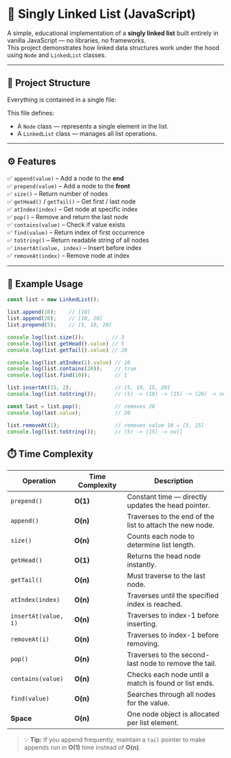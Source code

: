 # 🧱 Singly Linked List (JavaScript)

A simple, educational implementation of a **singly linked list** built entirely in vanilla JavaScript — no libraries, no frameworks.  
This project demonstrates how linked data structures work under the hood using `Node` and `LinkedList` classes.

---

## 📂 Project Structure

Everything is contained in a single file:


This file defines:
- A `Node` class — represents a single element in the list.
- A `LinkedList` class — manages all list operations.

---

## ⚙️ Features

✅ `append(value)` – Add a node to the **end**  
✅ `prepend(value)` – Add a node to the **front**  
✅ `size()` – Return number of nodes  
✅ `getHead()` / `getTail()` – Get first / last node  
✅ `atIndex(index)` – Get node at specific index  
✅ `pop()` – Remove and return the last node  
✅ `contains(value)` – Check if value exists  
✅ `find(value)` – Return index of first occurrence  
✅ `toString()` – Return readable string of all nodes  
✅ `insertAt(value, index)` – Insert before index  
✅ `removeAt(index)` – Remove node at index  

---

## 🧩 Example Usage

```js
const list = new LinkedList();

list.append(10);    // [10]
list.append(20);    // [10, 20]
list.prepend(5);    // [5, 10, 20]

console.log(list.size());         // 3
console.log(list.getHead().value) // 5
console.log(list.getTail().value) // 20

console.log(list.atIndex(1).value) // 10
console.log(list.contains(20));    // true
console.log(list.find(10));        // 1

list.insertAt(15, 2);              // [5, 10, 15, 20]
console.log(list.toString());      // (5) -> (10) -> (15) -> (20) -> null

const last = list.pop();           // removes 20
console.log(last.value);           // 20

list.removeAt(1);                  // removes value 10 → [5, 15]
console.log(list.toString());      // (5) -> (15) -> null

```
## ⏱️ Time Complexity

| **Operation**        | **Time Complexity** | **Description** |
|----------------------|--------------------|-----------------|
| `prepend()`          | **O(1)**           | Constant time — directly updates the head pointer. |
| `append()`           | **O(n)**           | Traverses to the end of the list to attach the new node. |
| `size()`             | **O(n)**           | Counts each node to determine list length. |
| `getHead()`          | **O(1)**           | Returns the head node instantly. |
| `getTail()`          | **O(n)**           | Must traverse to the last node. |
| `atIndex(index)`     | **O(n)**           | Traverses until the specified index is reached. |
| `insertAt(value, i)` | **O(n)**           | Traverses to index-1 before inserting. |
| `removeAt(i)`        | **O(n)**           | Traverses to index-1 before removing. |
| `pop()`              | **O(n)**           | Traverses to the second-last node to remove the tail. |
| `contains(value)`    | **O(n)**           | Checks each node until a match is found or list ends. |
| `find(value)`        | **O(n)**           | Searches through all nodes for the value. |
| **Space**            | **O(n)**           | One node object is allocated per list element. |

> 💡 **Tip:** If you append frequently, maintain a `tail` pointer to make appends run in **O(1)** time instead of **O(n)**.
